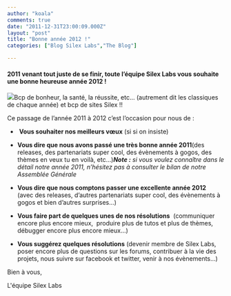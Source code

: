 ```yaml
---
author: "koala"
comments: true
date: "2011-12-31T23:00:09.000Z"
layout: "post"
title: "Bonne année 2012 !"
categories: ["Blog Silex Labs","The Blog"]

---
```

#### 2011 venant tout juste de se finir, toute l’équipe Silex Labs vous souhaite une bonne heureuse année 2012 !


![](https://www.silexlabs.org/wp-content/uploads/2011/12/champagne1.png)Bcp de bonheur, la santé, la réussite, etc… (autrement dit les classiques de chaque année) et bcp de sites Silex !!

Ce passage de l’année 2011 à 2012 c’est l’occasion pour nous de :




  *  **Vous souhaiter nos meilleurs vœux** (si si on insiste)




  * **Vous dire que nous avons passé une très bonne année 2011**(des releases, des partenariats super cool, des évènements à gogos, des thèmes en veux tu en voilà, etc…)_**Note :** si vous voulez connaître dans le détail notre année 2011, n’hésitez pas à consulter le bilan de notre Assemblée Générale_




  * **Vous dire que nous comptons passer une excellente année 2012**  (avec des releases, d’autres partenariats super cool, des évènements à gogos et bien d’autres surprises…)




  * **Vous faire part de quelques unes de nos résolutions**  (communiquer encore plus encore mieux,  produire plus de tutos et plus de thèmes,  débugger encore plus encore mieux…)




  * **Vous suggérez quelques résolutions** (devenir membre de Silex Labs, poser encore plus de questions sur les forums, contribuer à la vie des projets, nous suivre sur facebook et twitter, venir à nos évènements…)


Bien à vous,

L'équipe Silex Labs


